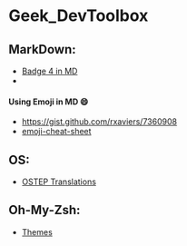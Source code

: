 <!--
 * @Author: Xinye Zhao xzhao429@gatech.edu
 * @Date: 2024-09-07 09:54:11
 * @LastEditors: Xinye Zhao xzhao429@gatech.edu
 * @LastEditTime: 2024-09-07 10:00:30
 * @FilePath: /Github/Geek_devtoolbox/README.md
 * @Description: 这是默认设置,请设置`customMade`, 打开koroFileHeader查看配置 进行设置: https://github.com/OBKoro1/koro1FileHeader/wiki/%E9%85%8D%E7%BD%AE
-->

# Geek_DevToolbox

## MarkDown:

- [Badge 4 in MD](https://github.com/alexandresanlim/Badges4-README.md-Profile)
- 
#### Using Emoji in MD :smile:

- https://gist.github.com/rxaviers/7360908
- [emoji-cheat-sheet](https://github.com/ikatyang/emoji-cheat-sheet)

## OS:

- [OSTEP Translations](https://github.com/remzi-arpacidusseau/ostep-translations)

## Oh-My-Zsh:

- [Themes](https://github.com/ohmyzsh/ohmyzsh/wiki/Themes)
